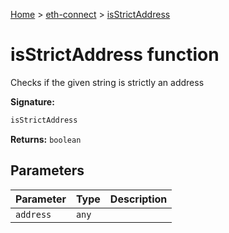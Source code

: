 [Home](./index) &gt; [eth-connect](./eth-connect.md) &gt; [isStrictAddress](./eth-connect.isstrictaddress.md)

# isStrictAddress function

Checks if the given string is strictly an address

**Signature:**
```javascript
isStrictAddress
```
**Returns:** `boolean`

## Parameters

|  Parameter | Type | Description |
|  --- | --- | --- |
|  `address` | `any` |  |

